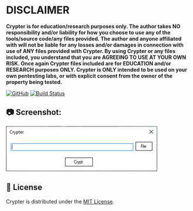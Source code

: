 # DISCLAIMER
**Crypter is for education/research purposes only. The author takes NO responsibility and/or liability for how you choose to use any of the tools/source code/any files provided.
 The author and anyone affiliated with will not be liable for any losses and/or damages in connection with use of ANY files provided with Crypter.
 By using Crypter or any files included, you understand that you are AGREEING TO USE AT YOUR OWN RISK. Once again Crypter files included are for EDUCATION and/or RESEARCH purposes ONLY.
 Crypter is ONLY intended to be used on your own pentesting labs, or with explicit consent from the owner of the property being tested.** 

[![GitHub](https://img.shields.io/github/license/kadzicuh/Crypter)](LICENSE)
[![Build Status](https://dev.azure.com/kadzicuh/BackDoor/_apis/build/status/kadzicuh.BackDoor?branchName=main)](https://dev.azure.com/kadzicuh/BackDoor/_build/latest?definitionId=10&branchName=main)

 ## 📷 Screenshot:
![Screenshot](Screenshot.png)

## 📃 License
Crypter is distributed under the [MIT License](LICENSE).
